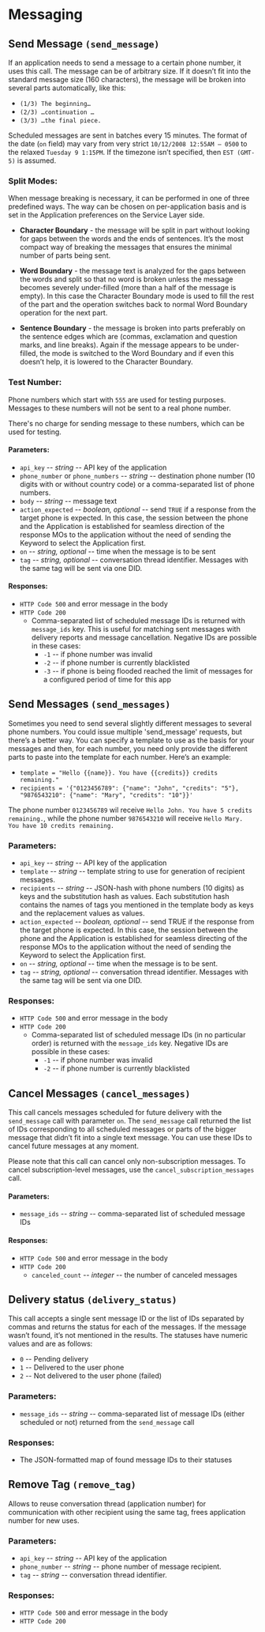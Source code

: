 Messaging
=========

Send Message `(send_message)`
-----------------------------

If an application needs to send a message to a certain phone number, it uses this call. The message can be of arbitrary size. If it doesn’t fit into the standard message size (160 characters), the message will be broken into several parts automatically, like this:

-   `(1/3) The beginning…`
-   `(2/3) …continuation …`
-   `(3/3) …the final piece.`

Scheduled messages are sent in batches every 15 minutes. The format of
the date (`on` field) may vary from very strict `10/12/2008 12:55AM —
0500` to the relaxed `Tuesday 9 1:15PM`. If the timezone isn’t
specified, then `EST (GMT-5)` is assumed.

### Split Modes:

When message breaking is necessary, it can be performed in one of three
predefined ways. The way can be chosen on per-application basis and is
set in the Application preferences on the Service Layer side.

-   **Character Boundary** - the message will be split in part without
    looking for gaps between the words and the ends of sentences. It’s
    the most compact way of breaking the messages that ensures the
    minimal number of parts being sent.

-   **Word Boundary** - the message text is analyzed for the gaps between
    the words and split so that no word is broken unless the message
    becomes severely under-filled (more than a half of the message is
    empty). In this case the Character Boundary mode is used to fill the
    rest of the part and the operation switches back to normal Word
    Boundary operation for the next part.

-   **Sentence Boundary** - the message is broken into parts preferably on
    the sentence edges which are (commas, exclamation and question
    marks, and line breaks). Again if the message appears to be
    under-filled, the mode is switched to the Word Boundary and if even
    this doesn’t help, it is lowered to the Character Boundary.

### Test Number:

Phone numbers which start with `555` are used for testing purposes.
Messages to these numbers will not be sent to a real phone number.

There's no charge for sending message to these numbers, which
can be used for testing.

#### Parameters:

-   `api_key` -- *string* -- API key of the application
-   `phone_number` or `phone_numbers` -- *string* -- destination phone number
    (10 digits with or without country code) or a comma-separated list
    of phone numbers.
-   `body` -- *string* -- message text
-   `action_expected` -- *boolean, optional* -- send `TRUE` if a response
    from the target phone is expected. In this case, the session between
    the phone and the Application is established for seamless direction
    of the response MOs to the application without the need of sending
    the Keyword to select the Application first.
-   `on` -- *string, optional* -- time when the message is to be sent
-   `tag` -- *string, optional* -- conversation thread identifier. Messages
    with the same tag will be sent via one DID.

#### Responses:

-   `HTTP Code 500` and error message in the body
-   `HTTP Code 200`
    -   Comma-separated list of scheduled message IDs is returned with
        `message_ids` key. This is useful for matching sent
        messages with delivery reports and message cancellation.
        Negative IDs are possible in these cases:
    	-   `-1` -- if phone number was invalid
        -   `-2` -- if phone number is currently blacklisted
        -   `-3` -- if phone is being flooded reached the limit of
            messages for a configured period of time for this app

Send Messages `(send_messages)`
-------------------------------

Sometimes you need to send several slightly different messages to
several phone numbers. You could issue multiple 'send_message'
requests, but there’s a better way. You can specify a template to
use as the basis for your messages and then, for each number, you need only provide the different parts to paste into the template for each number. Here’s an example:

-   `template = "Hello {{name}}. You have {{credits}} credits remaining."`
-   `recipients = '{"0123456789": {"name": "John", "credits": "5"},
    "9876543210": {"name": "Mary", "credits": "10"}}'`

The phone number `0123456789` wil receive `Hello John. You have 5 credits
remaining.`, while the phone number `9876543210` will receive `Hello Mary. You have 10 credits remaining.`

### Parameters:

-   `api_key` -- *string* -- API key of the application
-   `template` -- *string* -- template string to use for generation of
    recipient messages.
-   `recipients` -- *string* -- JSON-hash with phone numbers (10 digits) as
    keys and the substitution hash as values. Each substitution hash
    contains the names of tags you mentioned in the template body as
    keys and the replacement values as values.
-   `action_expected` -- *boolean, optional* -- send TRUE if the response
    from the target phone is expected. In this case, the session between
    the phone and the Application is established for seamless directing
    of the response MOs to the application without the need of sending
    the Keyword to select the Application first.
-   `on` -- *string, optional* -- time when the message is to be sent.
-   `tag` -- *string, optional* -- conversation thread identifier. Messages
    with the same tag will be sent via one DID.

### Responses:

-   `HTTP Code 500` and error message in the body
-   `HTTP Code 200`
    -   Comma-separated list of scheduled message IDs (in no particular
        order) is returned with the `message_ids` key. Negative IDs are
        possible in these cases:
        -   `-1` -- if phone number was invalid
        -   `-2` -- if phone number is currently blacklisted

Cancel Messages `(cancel_messages)`
-----------------------------------

This call cancels messages scheduled for future delivery with the
`send_message` call with parameter `on`. The `send_message` call returned
the list of IDs corresponding to all scheduled messages or parts of the
bigger message that didn’t fit into a single text message. You can use
these IDs to cancel future messages at any moment.

Please note that this call can cancel only non-subscription messages. To
cancel subscription-level messages, use the `cancel_subscription_messages`
call.

#### Parameters:

-   `message_ids` -- *string* -- comma-separated list of scheduled message
    IDs

#### Responses:

-   `HTTP Code 500` and error message in the body
-   `HTTP Code 200`
    -   `canceled_count` -- *integer* -- the number of canceled messages

Delivery status `(delivery_status)`
-----------------------------------

This call accepts a single sent message ID or the list of IDs separated
by commas and returns the status for each of the messages. If the
message wasn’t found, it’s not mentioned in the results. The statuses
have numeric values and are as follows:

-   `0` -- Pending delivery
-   `1` -- Delivered to the user phone
-   `2` -- Not delivered to the user phone (failed)

### Parameters:

-   `message_ids` -- *string* -- comma-separated list of message IDs (either scheduled or not) returned from the `send_message` call

### Responses:

-   The JSON-formatted map of found message IDs to their statuses

Remove Tag `(remove_tag)`
-------------------------

Allows to reuse conversation thread (application number) for
communication with other recipient using the same tag, frees application
number for new uses.

### Parameters:

- `api_key` -- *string* -- API key of the application
- `phone_number` -- *string* -- phone number of message recipient.
- `tag` -- *string* -- conversation thread identifier.

### Responses:

- `HTTP Code 500` and error message in the body
- `HTTP Code 200`
